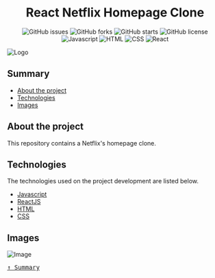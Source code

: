 <div align='justify'>

<div align='center'>

# **React Netflix Homepage Clone**

</div>

<div align='center'>

![GitHub issues](https://img.shields.io/github/issues/gezielelyon/react_netflix_homepage_clone)
![GitHub forks](https://img.shields.io/github/forks/gezielelyon/react_netflix_homepage_clone)
![GitHub starts](https://img.shields.io/github/stars/gezielelyon/react_netflix_homepage_clone)
![GitHub license](https://img.shields.io/github/license/gezielelyon/react_netflix_homepage_clone)
![Javascript](https://img.shields.io/badge/Javascript-Language-yellow)
![HTML](https://img.shields.io/badge/HTML-Hypertext-orange)
![CSS](https://img.shields.io/badge/CSS-Styles-pink)
![React](https://img.shields.io/badge/React-Components-blue)

</div>

![Logo](https://user-images.githubusercontent.com/48457700/117522825-c7a92c80-af8b-11eb-9ec2-d5a1380e78c7.png)

## **Summary**
- [About the project](#about-the-project)
- [Technologies](#technologies)
- [Images](#images)

## **About the project**
This repository contains a Netflix's homepage clone.

## **Technologies**
The technologies used on the project development are listed below.

- [Javascript](https://developer.mozilla.org/pt-BR/docs/Web/JavaScript)
- [ReactJS](https://pt-br.reactjs.org/)
- [HTML](https://developer.mozilla.org/pt-BR/docs/Web/HTML)
- [CSS](https://developer.mozilla.org/pt-BR/docs/Web/CSS)

## **Images**
![Image](https://user-images.githubusercontent.com/48457700/160035966-f2e54176-a7af-4493-bfa7-d70f145a9608.png)

<kbd>[&uarr; Summary](#summary)</kbd>
</div>
